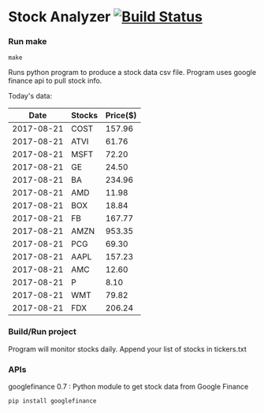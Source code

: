 # Stock Analyzer [![Build Status](https://travis-ci.org/ogoyal/StockAnalyzer.svg?branch=master)](https://travis-ci.org/ogoyal/StockAnalyzer)

### Run make
```
make
```

Runs python program to produce a stock data csv file. Program uses google finance api to pull stock info.

Today's data:

| Date| Stocks| Price($) | 
| --- | --- | ---  | 
| 2017-08-21| COST| 157.96 | 
| 2017-08-21| ATVI| 61.76 | 
| 2017-08-21| MSFT| 72.20 | 
| 2017-08-21| GE| 24.50 | 
| 2017-08-21| BA| 234.96 | 
| 2017-08-21| AMD| 11.98 | 
| 2017-08-21| BOX| 18.84 | 
| 2017-08-21| FB| 167.77 | 
| 2017-08-21| AMZN| 953.35 | 
| 2017-08-21| PCG| 69.30 | 
| 2017-08-21| AAPL| 157.23 | 
| 2017-08-21| AMC| 12.60 | 
| 2017-08-21| P| 8.10 | 
| 2017-08-21| WMT| 79.82 | 
| 2017-08-21| FDX| 206.24 | 

### Build/Run project

Program will monitor stocks daily. Append your list of stocks in tickers.txt

### APIs
googlefinance 0.7 : Python module to get stock data from Google Finance

```
pip install googlefinance
```

